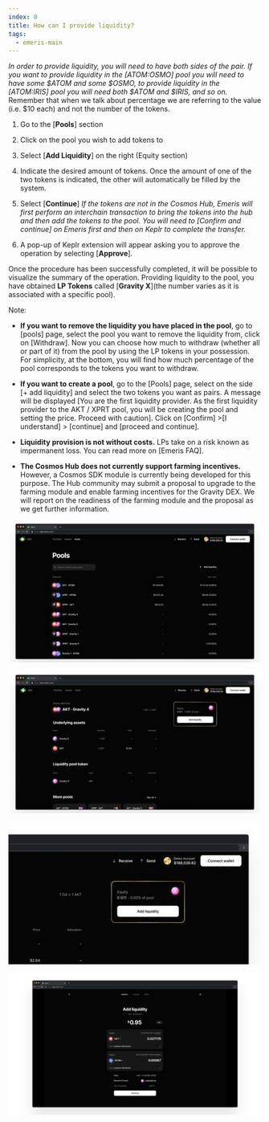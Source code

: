 ```yaml
---
index: 8
title: How can I provide liquidity?
tags: 
  - emeris-main
---
```


*In order to provide liquidity, you will need to have both sides of the pair.*
*If you want to provide liquidity in the [ATOM:OSMO] pool you will need to have some $ATOM and some $OSMO, to provide liquidity in the [ATOM:IRIS] pool you will need both $ATOM and $IRIS, and so on.*
Remember that when we talk about percentage we are referring to the value (i.e. $10 each) and not the number of the tokens.

1. Go to the [**Pools**] section

2. Click on the pool you wish to add tokens to

3. Select [**Add Liquidity**] on the right (Equity section)

4. Indicate the desired amount of tokens. 
  Once the amount of one of the two tokens is indicated, the other will automatically be filled by the system.

5. Select [**Continue**]
  *If the tokens are not in the Cosmos Hub, Emeris will first perform an interchain transaction to bring the tokens into the hub and then add the tokens to the pool. You will need to [Confirm and continue] on Emeris first and then on Keplr to complete the transfer.*

6. A pop-up of Keplr extension will appear asking you to approve the operation by selecting [**Approve**].

Once the procedure has been successfully completed, it will be possible to visualize the summary of the operation.
Providing liquidity to the pool, you have obtained **LP Tokens** called [**Gravity X**](the number varies as it is associated with a specific pool).

Note:

* **If you want to remove the liquidity you have placed in the pool**, go to [pools] page, select the pool you want to remove the liquidity from, click on [Withdraw].
Now you can choose how much to withdraw (whether all or part of it) from the pool by using the LP tokens in your possession. For simplicity, at the bottom, you will find how much percentage of the pool corresponds to the tokens you want to withdraw.

* **If you want to create a pool**, go to the [Pools] page, select on the side [+ add liquidity] and select the two tokens you want as pairs. A message will be displayed [You are the first liquidity provider. As the first liquidity provider to the AKT / XPRT pool, you will be creating the pool and setting the price. Proceed with caution].
  Click on [Confirm] >[I understand] > [continue] and [proceed and continue].

* **Liquidity provision is not without costs.**
  LPs take on a risk known as impermanent loss. You can read more on [Emeris FAQ].

* **The Cosmos Hub does not currently support farming incentives.** 
  However, a Cosmos SDK module is currently being developed for this purpose. The Hub community may submit a proposal to upgrade to the farming module and enable farming incentives for the Gravity DEX. We will report on the readiness of the farming module and the proposal as we get further information.

![How can I provide liquidity](/step-by-step/pool-01.png)

![How can I provide liquidity](/step-by-step/pool-02.png)

![How can I provide liquidity](/step-by-step/pool-03.png)

![How can I provide liquidity](/step-by-step/pool-04.png)
